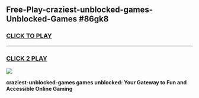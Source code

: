 
## Free-Play-craziest-unblocked-games-Unblocked-Games #86gk8
<h3>
<a href="https://news.freeplayer.one?title=craziest-unblocked-games&ref=8M">CLICK TO PLAY</a></h3>
<hr>

<h3>
<a href="https://news.freeplayer.one?title=craziest-unblocked-games&ref=8M">CLICK 2 PLAY</a>
  
</h3>

<a href="https://news.freeplayer.one?title=craziest-unblocked-games&ref=8M"><img src="https://clearcache.store/games.png"></a>


**craziest-unblocked-games games unblocked: Your Gateway to Fun and Accessible Online Gaming**
